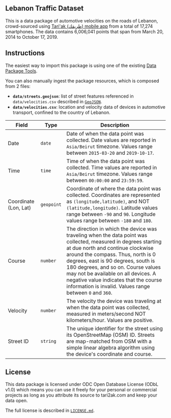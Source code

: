 ## Lebanon Traffic Dataset

This is a data package of automotive velocities on the roads of Lebanon, crowd-sourced using [Tari'ak (طريقك) mobile app](http://tari2ak.com) from a total of 17,274 smartphones. The data contains 6,006,041 points that span from March 20, 2014 to October 17, 2019.

## Instructions

The easiest way to import this package is using one of the existing [Data Package Tools](http://frictionlessdata.io/tooling/data-package-tools).

You can also manually ingest the package resources, which is composed from 2 files:

- **`data/streets.geojson`**: list of street features referenced in `data/velocities.csv` described in [`GeoJSON`](https://geojson.org/).
- **`data/velocities.csv`**: location and velocity data of devices in automotive transport, confined to the country of Lebanon.

| Field                 | Type     | Description                                                                                                                                                                                                                                                                                                                                                                                                       |
|-----------------------|----------|-------------------------------------------------------------------------------------------------------------------------------------------------------------------------------------------------------------------------------------------------------------------------------------------------------------------------------------------------------------------------------------------------------------------|
| Date                  | `date`     | Date of when the data point was collected. Date values are reported in `Asia/Beirut` timezone. Values range between `2015-03-20` and `2019-10-17`.                                                                                                                                                                                                                                                               |
| Time                  | `time`     | Time of when the data point was collected. Time values are reported in `Asia/Beirut` timezone. Values range between `00:00:00` and `23:59:59`.                                                                                                                                                                                                                                                                   |
| Coordinate (Lon, Lat) | `geopoint` | Coordinate of where the data point was collected. Coordinates are represented as `(longitude,latitude)`, and NOT `(latitude,longitude)`. Latitude values range between `-90` and `90`. Longitude values range between `-180` and `180`.                                                                                                                                                                          |
| Course                | `number`   | The direction in which the device was traveling when the data point was collected, measured in degrees starting at due north and continue clockwise around the compass. Thus, north is 0 degrees, east is 90 degrees, south is 180 degrees, and so on. Course values may not be available on all devices. A negative value indicates that the course information is invalid. Values range between `0` and `360`. |
| Velocity              | `number`   | The velocity the device was traveling at when the data point was collected, measured in meters/second NOT kilometers/hour. Values are positive.                                                                                                                                                                                                                                                                  |
| Street ID             | `string`   | The unique identifier for the street using its OpenStreetMap (OSM) ID. Streets are map-matched from OSM with a simple linear algebra algorithm using the device's coordinate and course.                                                                                                                                                                                                                          |

## License

This data package is licensed under ODC Open Database License (ODbL v1.0) which means you can use it freely for your personal or commercial projects as long as you attribute its source to tari2ak.com and keep your data open.

The full license is described in [`LICENSE.md`](LICENSE.md).